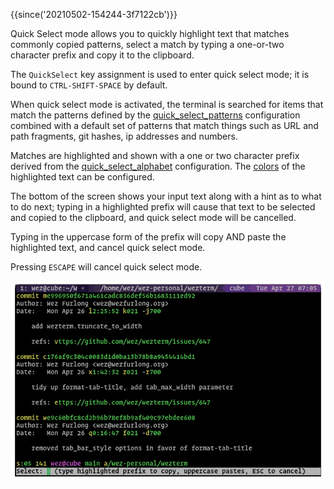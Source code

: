 {{since('20210502-154244-3f7122cb')}}

Quick Select mode allows you to quickly highlight text that matches
commonly copied patterns, select a match by typing a one-or-two character
prefix and copy it to the clipboard.

The `QuickSelect` key assignment is used to enter quick select mode; it is
bound to `CTRL-SHIFT-SPACE` by default.

When quick select mode is activated, the terminal is searched for items that
match the patterns defined by the
[quick_select_patterns](config/lua/config/quick_select_patterns.md)
configuration combined with a default set of patterns that match things such as
URL and path fragments, git hashes, ip addresses and numbers.

Matches are highlighted and shown with a one or two character prefix derived
from the [quick_select_alphabet](config/lua/config/quick_select_alphabet.md)
configuration. The [colors](config/appearance.md#defining-your-own-colors)
of the highlighted text can be configured.

The bottom of the screen shows your input text along with a hint as to what to
do next; typing in a highlighted prefix will cause that text to be selected and
copied to the clipboard, and quick select mode will be cancelled.

Typing in the uppercase form of the prefix will copy AND paste the highlighted
text, and cancel quick select mode.

Pressing `ESCAPE` will cancel quick select mode.

![Screenshot demonstrating the quickselect text highlights](screenshots/wezterm-quick-select.png)
